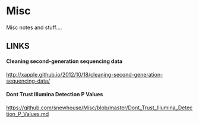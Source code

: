 Misc
====
Misc notes and stuff....

## LINKS

#### Cleaning second-generation sequencing data
http://xapple.github.io/2012/10/18/cleaning-second-generation-sequencing-data/

#### Dont Trust Illumina Detection P Values
https://github.com/snewhouse/Misc/blob/master/Dont_Trust_Illumina_Detection_P_Values.md
